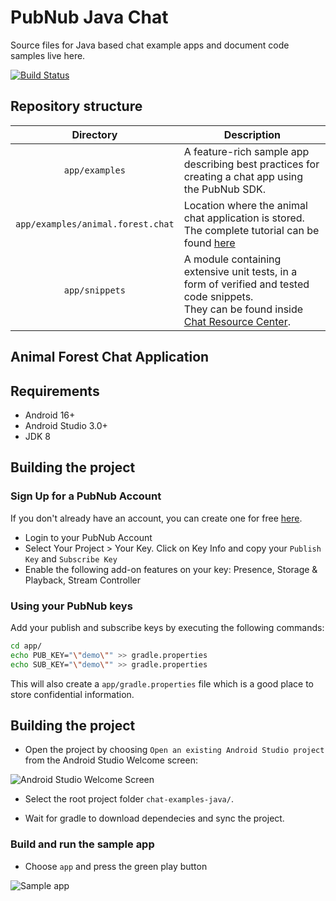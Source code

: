 # PubNub Java Chat

Source files for Java based chat example apps and document code samples live here.

[![Build Status](https://travis-ci.com/pubnub/chat-examples-java.svg?token=33vivoVBsBm3RMEntDqx&branch=master)](https://travis-ci.com/pubnub/chat-examples-java)

## Repository structure

| Directory  | Description |
|:----------:| ----------- |
| `app/examples` | A feature-rich sample app describing best practices for creating a chat app using the PubNub SDK. |
| `app/examples/animal.forest.chat` | Location where the animal chat application is stored. The complete tutorial can be found [here](https://www.pubnub.com/developers/chat-resource-center/docs/getting-started/android/)|
| `app/snippets` | A module containing extensive unit tests, in a form of verified and tested code snippets.<br>They can be found inside [Chat Resource Center](https://www.pubnub.com/developers/chat-resource-center/). |

## Animal Forest Chat Application

## Requirements

* Android 16+
* Android Studio 3.0+
* JDK 8

## Building the project

### Sign Up for a PubNub Account

If you don't already have an account, you can create one for free [here](https://dashboard.pubnub.com/).

* Login to your PubNub Account
* Select Your Project > Your Key. Click on Key Info and copy your `Publish Key` and `Subscribe Key`
* Enable the following add-on features on your key: Presence, Storage & Playback, Stream Controller

### Using your PubNub keys

Add your publish and subscribe keys by executing the following commands:

```bash
cd app/
echo PUB_KEY="\"demo\"" >> gradle.properties
echo SUB_KEY="\"demo\"" >> gradle.properties
```

This will also create a `app/gradle.properties` file which is a good place to store confidential information.

## Building the project

- Open the project by choosing `Open an existing Android Studio project` from the Android Studio Welcome screen: 

![Android Studio Welcome Screen](https://i.ibb.co/r6VpBp0/3.png "Android Studio Welcome Screen")

- Select the root project folder `chat-examples-java/`.

- Wait for gradle to download dependecies and sync the project.

### Build and run the sample app

- Choose `app` and press the green play button

![Sample app](https://i.ibb.co/58H17nv/4.png "Sample app")
